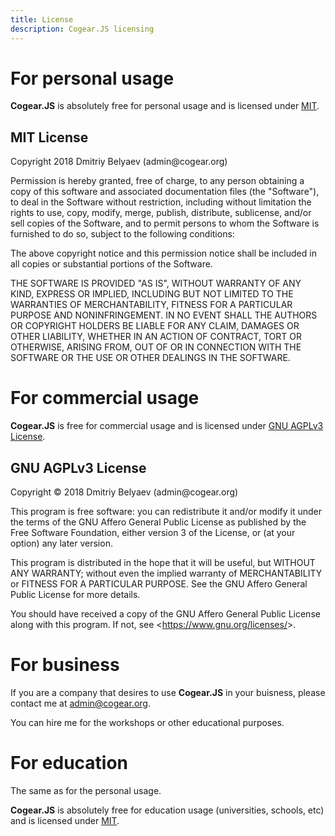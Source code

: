 ```yaml
---
title: License
description: Cogear.JS licensing
---
```

# For personal usage

**Cogear.JS** is absolutely free for personal usage and is licensed under [MIT](#mit-license).

## MIT License
<article class="message is-success">
  <div class="message-body">
		<p>Copyright 2018 Dmitriy Belyaev (admin@cogear.org)
		<p>Permission is hereby granted, free of charge, to any person obtaining a copy of this software and associated documentation files (the "Software"), to deal in the Software without restriction, including without limitation the rights to use, copy, modify, merge, publish, distribute, sublicense, and/or sell copies of the Software, and to permit persons to whom the Software is furnished to do so, subject to the following conditions:
		<p>The above copyright notice and this permission notice shall be included in all copies or substantial portions of the Software.
		<p>THE SOFTWARE IS PROVIDED "AS IS", WITHOUT WARRANTY OF ANY KIND, EXPRESS OR IMPLIED, INCLUDING BUT NOT LIMITED TO THE WARRANTIES OF MERCHANTABILITY, FITNESS FOR A PARTICULAR PURPOSE AND NONINFRINGEMENT. IN NO EVENT SHALL THE AUTHORS OR COPYRIGHT HOLDERS BE LIABLE FOR ANY CLAIM, DAMAGES OR OTHER LIABILITY, WHETHER IN AN ACTION OF CONTRACT, TORT OR OTHERWISE, ARISING FROM, OUT OF OR IN CONNECTION WITH THE SOFTWARE OR THE USE OR OTHER DEALINGS IN THE SOFTWARE.
  </div>
</article>

# For commercial usage

**Cogear.JS** is free for commercial usage and is licensed under [GNU AGPLv3 License](#gnu-agplv3-license).

## GNU AGPLv3 License
<article class="message is-info">
  <div class="message-body">
		<p>Copyright &copy; 2018  Dmitriy Belyaev (admin@cogear.org)
		<p>This program is free software: you can redistribute it and/or modify
		it under the terms of the GNU Affero General Public License as
		published by the Free Software Foundation, either version 3 of the
		License, or (at your option) any later version.
		<p>This program is distributed in the hope that it will be useful,
		but WITHOUT ANY WARRANTY; without even the implied warranty of
		MERCHANTABILITY or FITNESS FOR A PARTICULAR PURPOSE.  See the
		GNU Affero General Public License for more details.
		<p>You should have received a copy of the GNU Affero General Public License
		along with this program.  If not, see <<a href="https://www.gnu.org/licenses/">https://www.gnu.org/licenses/</a>>.
  </div>
</article>

# For business

If you are a company that desires to use **Cogear.JS** in your buisness, please contact me at [admin@cogear.org](mailto:admin@cogear.org).

You can hire me for the workshops or other educational purposes.

# For education

The same as for the personal usage.

**Cogear.JS** is absolutely free for education usage (universities, schools, etc) and is licensed under [MIT](#mit-license).

